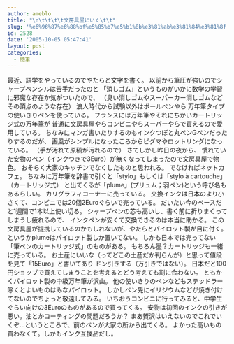 ```yaml
---
author: ameblo
title: "\n\t\t\t\t文房具屋にいく\t\t"
slug: '%e6%96%87%e6%88%bf%e5%85%b7%e5%b1%8b%e3%81%ab%e3%81%84%e3%81%8f'
id: 2528
date: '2005-10-05 05:47:41'
layout: post
categories:
  - 随筆
---
```


最近、語学をやっているのでやたらと文字を書く。 以前から筆圧が強いのでシャープペンシルは苦手だったのと 「消しゴム」というものがいかに数学の学習に邪魔な存在か気がついたので、 （臭い消しゴムやスーパーカー消しゴムなどその頂点のような存在） 浪人時代から試験以外はボールペンやら 万年筆タイプの使いきりペンを使っている。 フランスには万年筆やそれにちかいカートリッジ式の万年筆が 普通に文房具屋やらコンビニやらスーパーやらで買えるので愛用している。 ちなみにマンガ書いたりするのもインクつぼと丸ペンGペンだったりするのだが、 画風がシンプルになったころからピグマやロットリングになっている。 （手が汚れて原稿が汚れるので） さてしかし昨日の夜から、 慣れていた安物のペン（インクつきで3Euro）が無くなってしまったので文房具屋で物色。 おそらく大家のキッチンでなくしたものと思われる。 でなければネットカフェ。 ちなみに万年筆を辞書で引くと「stylo」もしくは「stylo à cartouche」（カートリッジ式） と出てくるが「plume」(プリュム；羽ペン)という呼び名もあるらしい。 カリグラフィコーナーに売っている。 交換インクは日本のより小さくて、コンビニでは20個2Euroぐらいで売っている。 だいたい今のペースだと1週間で1本以上使い切る。 シャープペンの芯も高いし、書く前に折りまくってしまうし疲れるので、 インクペンが安くて交換できるのは本当に助かる。 この文房具屋が提携しているのかもしれないが、やたらとパイロット製が目に付く。 というかplumeはパイロット製しか置いてない。 しかも日本では売ってない「筆ペンのカートリッジ式」のものがある。 もちろん墨？カートリッジも一緒に売っている。 お土産にいいな（ってどこの土産だか判らんが）と思って値段を見て「15Euro」と書いてあり ドン引きする（万引きではない）。 日本だと100円ショップで買えてしまうことを考えるとどう考えても割に合わない。 ともかくパイロット製の中級万年筆が沢山。 他の使いきりのペンなどもステッドラー除くとよいものはみなパイロット。 しかしペン先にイリジウムなどが焼き付けてないのでちょっと敬遠してみる。 いちおうコンビニに行ってみると、中学生ぐらい向けの3Euroのものがあるので買ってくる。 安物は初回のインクの引きが悪い。油とかコーティングの問題だろうか？ まあ贅沢はいえないのでこれでいくぞ…というところで、前のペンが大家の所から出てくる。 よかった高いもの買わなくて。しかもインク互換品だし。